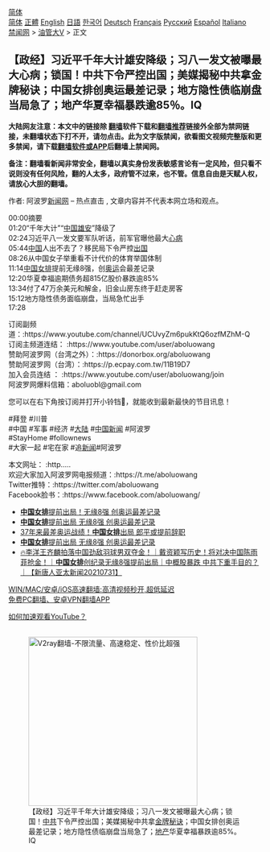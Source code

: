  <!-- 面包屑导航 --> <div class="breadcrumb"><!-- GTranslate: https://gtranslate.io/ -->  <div class="switcher notranslate">  <div class="selected">  <a href="#" onclick="return false;"> 简体</a>  </div>  <div class="option">  <a href="https://www.bannedbook.org" onclick="doGTranslate('zh-CN|zh-CN');jQuery('div.switcher div.selected a').html(jQuery(this).html());return false;" title="简体中文" class="nturl selected"> 简体</a>  <a href="https://www.bannedbook.org/zh-tw/" onclick="doGTranslate('zh-CN|zh-TW');jQuery('div.switcher div.selected a').html(jQuery(this).html());return false;" title="繁體中文" class="nturl"> 正體</a>  <a href="https://www.bannedbook.org/en/" onclick="doGTranslate('zh-CN|en');jQuery('div.switcher div.selected a').html(jQuery(this).html());return false;" title="English" class="nturl"> English</a>  <a href="https://www.bannedbook.org/ja/" onclick="doGTranslate('zh-CN|ja');jQuery('div.switcher div.selected a').html(jQuery(this).html());return false;" title="日本語" class="nturl"> 日語</a>  <a href="https://www.bannedbook.org/ko/" onclick="doGTranslate('zh-CN|ko');jQuery('div.switcher div.selected a').html(jQuery(this).html());return false;" title="한국어" class="nturl"> 한국어</a>  <a href="https://www.bannedbook.org/de/" onclick="doGTranslate('zh-CN|de');jQuery('div.switcher div.selected a').html(jQuery(this).html());return false;" title="Deutsch" class="nturl"> Deutsch</a>  <a href="https://www.bannedbook.org/fr/" onclick="doGTranslate('zh-CN|fr');jQuery('div.switcher div.selected a').html(jQuery(this).html());return false;" title="Français" class="nturl"> Français</a>  <a href="https://www.bannedbook.org/ru/" onclick="doGTranslate('zh-CN|ru');jQuery('div.switcher div.selected a').html(jQuery(this).html());return false;" title="Русский" class="nturl"> Русский</a>  <a href="https://www.bannedbook.org/es/" onclick="doGTranslate('zh-CN|es');jQuery('div.switcher div.selected a').html(jQuery(this).html());return false;" title="Español" class="nturl"> Español</a>  <a href="https://www.bannedbook.org/it/" onclick="doGTranslate('zh-CN|it');jQuery('div.switcher div.selected a').html(jQuery(this).html());return false;" title="Italiano" class="nturl"> Italiano</a>  </div>  </div>      <div class='breadcrumb-sub'><!-- Breadcrumb NavXT 6.3.0 --> <a href="https://www.bannedbook.org/" class="home">禁闻网</a> &gt; <a href="https://www.bannedbook.org/bnews/sohnews/" class="category">油管大V</a> &gt; 正文</div></div><h2>【政经】习近平千年大计雄安降级；习八一发文被曝最大心病；锁国！中共下令严控出国；美媒揭秘中共拿金牌秘诀；中国女排创奥运最差记录；地方隐性债临崩盘当局急了；地产华夏幸福暴跌逾85％。IQ</h2> <p class="notice"><b>大陆网友注意：本文中的链接除 <a href="https://github.com/bannedbook/fanqiang" >翻墙</a>软件下载和<a href="https://github.com/killgcd/justmysocks/blob/master/README.md">翻墙推荐</a>链接外全部为禁网链接，未翻墙状态下打不开，请勿点击。此为文字版禁闻，欲看图文视频完整版和更多禁闻，请下载<a href="https://github.com/bannedbook/fanqiang">翻墙软件或APP</a>后翻墙上禁闻网。</p><p>备注：翻墙看新闻非常安全，翻墙以真实身份发表敏感言论有一定风险，但只看不说则没有任何风险，翻的人太多，政府管不过来，也不管。信息自由是天赋人权，请放心大胆的翻墙。</b></p>  <div class="entry"> <p>作者: 阿波罗<span class='wp_keywordlink_affiliate'><a href="https://www.bannedbook.org/" title="新闻网">新闻网</a></span> &#8211; 热点直击 , 文章内容并不代表本网立场和观点。</p> <figure></figure> <p>00:00摘要<br /> 01:20“千年大计”“<span class='wp_keywordlink_affiliate'><a href="https://www.bannedbook.org/" title="中国" target="_blank">中国</a></span><a href="https://www.bannedbook.org/bnews/tag/%e9%9b%84%e5%ae%89/" class="st_tag internal_tag" rel="tag" title="标签 雄安 下的日志">雄安</a>”降级了<br /> 02:24习近平八一发文要军队听话，前军官曝他最大<a href="https://www.bannedbook.org/bnews/tag/%E5%BF%83%E7%97%85/" class="st_tag internal_tag" rel="tag" title="标签 心病 下的日志">心病</a><br /> 05:44<a href="https://www.bannedbook.org/bnews/tag/%E4%B8%AD%E5%9B%BD/" class="st_tag internal_tag" rel="tag" title="标签 中国 下的日志">中国</a>人出不去了？移民局下令严控<a href="https://www.bannedbook.org/bnews/tag/%e5%87%ba%e5%9b%bd/" class="st_tag internal_tag" rel="tag" title="标签 出国 下的日志">出国</a><br /> 08:26从中国女子举重看不计代价的体育举国体制<br /> 11:14<a href="https://www.bannedbook.org/bnews/tag/%e4%b8%ad%e5%9b%bd%e5%a5%b3%e6%8e%92/" class="st_tag internal_tag" rel="tag" title="标签 中国女排 下的日志">中国女排</a>提前无缘8强，创<a href="https://www.bannedbook.org/bnews/tag/%e5%a5%a5%e8%bf%90/" class="st_tag internal_tag" rel="tag" title="标签 奥运 下的日志">奥运</a>会最差记录<br /> 12:20华夏幸福逾期债务超815亿股价暴跌逾85%<br /> 13:34付了47万余美元和解金，旧金山房东终于赶走房客<br /> 15:12地方隐性债务面临崩盘，当局急忙出手<br /> 17:28</p>  <p>订阅副频道：:https://www.youtube.com/channel/UCUvyZm6pukKtQ6ozfMZhM-Q<br /> 订阅主频道连结： :https://www.youtube.com/user/aboluowang<br /> 赞助阿波罗网（台湾之外）：:https://donorbox.org/aboluowang<br /> 赞助阿波罗网（台湾）：:https://p.ecpay.com.tw/11B19D7<br /> 加入会员连结 ： :https://www.youtube.com/user/aboluowang/join<br /> 阿波罗网爆料信箱：aboluobl@gmail.com</p> <p> 您可以在右下角按订阅并打开小铃铛🔔，就能收到最新最快的节目讯息！</p>  <p>#拜登              #川普<br /> #中国 #军事 #经济 #<span class='wp_keywordlink_affiliate'><a href="https://www.bannedbook.org/" title="大陆" target="_blank">大陆</a></span> #<span class='wp_keywordlink_affiliate'><a href="https://www.bannedbook.org/bnews/cnnews/" title="中国新闻">中国新闻</a></span> #阿波罗<br /> #StayHome #follownews<br /> #大家一起 #宅在家 #追<span class='wp_keywordlink_affiliate'><a href="https://www.bannedbook.org/" title="新闻">新闻</a></span>#阿波罗</p> <p>本文网址：    :http&#8230;..<br /> 欢迎大家加入阿波罗网电报频道：:https://t.me/aboluowang<br /> Twitter推特：:https://twitter.com/aboluowang<br /> Facebook脸书：:https://www.facebook.com/aboluowang/</p>  <ul class='op-related-articles' title='相关阅读'> <li><a href='https://www.bannedbook.org/bnews/taiwannews/20210801/1598184.html' target='_blank'><b>中国女排</b>提前出局！无缘8强 创奥运最差记录</a></li> <li><a href='https://www.bannedbook.org/bnews/bannedvideo/20210801/1597926.html' target='_blank'><b>中国女排</b>提前出局  无缘8强 创奥运最差记录</a></li> <li><a href='https://www.bannedbook.org/bnews/bannedvideo/20210801/1597909.html' target='_blank'>37年来最差奥运战绩！<b>中国女排</b>出局 郎平或提前辞职</a></li> <li><a href='https://www.bannedbook.org/bnews/worldnews/20210801/1597902.html' target='_blank'><b>中国女排</b>提前出局 无缘8强 创奥运最差记录</a></li> <li><a href='https://www.bannedbook.org/bnews/taiwannews/20210731/1597840.html' target='_blank'>🔥李洋王齐麟拍落中国劲敌羽球男双夺金！｜戴资颖写历史！将对决中国陈雨菲抢金！｜<b>中国女排</b>创纪录无缘8强提前出局｜中概股暴跌 中共下重手目的？｜【新唐人亚太新闻20210731】</a></li> </ul> <p class="texttj"> <a href="https://github.com/bannedbook/fanqiang/wiki/V2ray%E6%9C%BA%E5%9C%BA" target="_blank">WIN/MAC/安卓/iOS高速翻墙:高清视频秒开,超低延迟</a><br/> <a href="https://github.com/bannedbook/fanqiang/wiki/%E7%A6%81%E9%97%BB%E7%BD%91%E5%AE%89%E5%8D%93%E7%BF%BB%E5%A2%99%E6%96%B0%E9%97%BBAPP" target="_blank">免费PC翻墙、安卓VPN翻墙APP</a></p><p><a href='https://www.bannedbook.org/bnews/topimagenews/20180409/925596.html' target='_blank'>如何加速观看YouTube？ </a></p>  <figure class='op-interactive'><br/><a href="https://github.com/bannedbook/fanqiang/wiki/V2ray%E6%9C%BA%E5%9C%BA"><img src="https://raw.githubusercontent.com/bannedbook/fanqiang/master/v2ss/images/v2free.jpg" width="336" alt="V2ray翻墙-不限流量、高速稳定、性价比超强"></a><br/><figcaption>【政经】习近平千年大计雄安降级；习八一发文被曝最大心病；锁国！<a href="https://www.bannedbook.org/bnews/tag/%e4%b8%ad%e5%85%b1/" class="st_tag internal_tag" rel="tag" title="标签 中共 下的日志">中共</a>下令严控出国；美媒揭秘中共拿<a href="https://www.bannedbook.org/bnews/tag/%e9%87%91%e7%89%8c/" class="st_tag internal_tag" rel="tag" title="标签 金牌 下的日志">金牌</a><a href="https://www.bannedbook.org/bnews/tag/%E7%A7%98%E8%AF%80/" class="st_tag internal_tag" rel="tag" title="标签 秘诀 下的日志">秘诀</a>；中国女排创奥运最差记录；地方隐性债临崩盘当局急了；<a href="https://www.bannedbook.org/bnews/tag/%e5%9c%b0%e4%ba%a7/" class="st_tag internal_tag" rel="tag" title="标签 地产 下的日志">地产</a>华夏幸福暴跌逾85%。IQ</figcaption></figure> </p><a name='sharetosocial'></a>  <div style="margin-bottom:5px;padding-bottom:5px;clear:both"> <div id="archive-pix-1" class="banner-ads"> <!-- AuctionX Display platform tag START --> <div id="26318x728x90x621x_ADSLOT2" clicktrack="%%CLICK_URL_ESC%%"></div> <!-- AuctionX Display platform tag END --> </div> <div id="archive-pix-2" class="banner-ads"> <!-- AuctionX Display platform tag START --> <div id="26315x300x250x621x_ADSLOT2" clicktrack="%%CLICK_URL_ESC%%"></div> <!-- AuctionX Display platform tag END --> </div> </div>  <div id="archive-pix-1" class="banner-ads"> <!-- AuctionX Display platform tag START --> <div id="26318x728x90x621x_ADSLOT3" clicktrack="%%CLICK_URL_ESC%%"></div> <!-- AuctionX Display platform tag END --> </div> </div><!--END ENTRY--> 